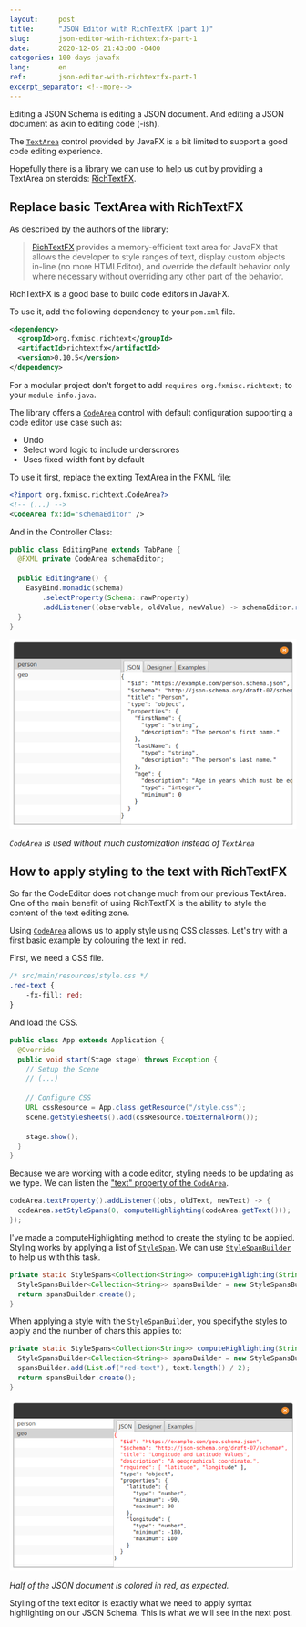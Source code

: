 ```yaml
---
layout:     post
title:      "JSON Editor with RichTextFX (part 1)"
slug:       json-editor-with-richtextfx-part-1
date:       2020-12-05 21:43:00 -0400
categories: 100-days-javafx
lang:       en
ref:        json-editor-with-richtextfx-part-1
excerpt_separator: <!--more-->
---
```


Editing a JSON Schema is editing a JSON document. And editing a JSON document as akin to editing code (-ish).

The [`TextArea`](https://openjfx.io/javadoc/15/javafx.controls/javafx/scene/control/TextArea.html) control provided by JavaFX is a bit limited to support a good code editing experience. 

Hopefully there is a library we can use to help us out by providing a TextArea on steroids: [RichTextFX](https://github.com/FXMisc/RichTextFX).

<!--more-->

## Replace basic TextArea with RichTextFX

As described by the authors of the library:

> [RichTextFX](https://github.com/FXMisc/RichTextFX) provides a memory-efficient text area for JavaFX that allows the developer to style ranges of text, display custom objects in-line (no more HTMLEditor), and override the default behavior only where necessary without overriding any other part of the behavior.

RichTextFX is a good base to build code editors in JavaFX.

To use it, add the following dependency to your `pom.xml` file.

```xml
<dependency>
  <groupId>org.fxmisc.richtext</groupId>
  <artifactId>richtextfx</artifactId>
  <version>0.10.5</version>
</dependency>
```

For a modular project don't forget to add `requires org.fxmisc.richtext;` to your `module-info.java`.

The library offers a [`CodeArea`](http://fxmisc.github.io/richtext/javadoc/0.10.5/org/fxmisc/richtext/CodeArea.html) control with default configuration supporting a code editor use case such as:

- Undo
- Select word logic to include underscrores
- Uses fixed-width font by default

To use it first, replace the exiting TextArea in the FXML file:

```xml
<?import org.fxmisc.richtext.CodeArea?>
<!-- (...) -->
<CodeArea fx:id="schemaEditor" />
```

And in the Controller Class: 

```java
public class EditingPane extends TabPane {
  @FXML private CodeArea schemaEditor;

  public EditingPane() {
    EasyBind.monadic(schema)
        .selectProperty(Schema::rawProperty)
        .addListener((observable, oldValue, newValue) -> schemaEditor.replaceText(0, schemaEditor.getLength(), newValue));
  }
}
```

![Using a "basic CodeArea"](/assets/2020-12-08-json-editor-with-richtextfx-part-1/uncolored-codearea.png)

_`CodeArea` is used without much customization instead of `TextArea`_

## How to apply styling to the text with RichTextFX

So far the CodeEditor does not change much from our previous TextArea. One of the main benefit of using RichTextFX is the ability to style the content of the text editing zone.

Using [`CodeArea`](http://fxmisc.github.io/richtext/javadoc/0.10.5/org/fxmisc/richtext/CodeArea.html) allows us to apply style using CSS classes. Let's try with a first basic example by colouring the text in red.

First, we need a CSS file.

```css
/* src/main/resources/style.css */
.red-text {
    -fx-fill: red;
}
```

And load the CSS.

```java
public class App extends Application {
  @Override
  public void start(Stage stage) throws Exception {
    // Setup the Scene
    // (...)
    
    // Configure CSS
    URL cssResource = App.class.getResource("/style.css");
    scene.getStylesheets().add(cssResource.toExternalForm());

    stage.show();
  }
}
```

Because we are working with a code editor, styling needs to be updating as we type. We can listen the ["text" property of the `CodeArea`](http://fxmisc.github.io/richtext/javadoc/0.10.5/org/fxmisc/richtext/GenericStyledArea.html#textProperty--).

```java
codeArea.textProperty().addListener((obs, oldText, newText) -> {
  codeArea.setStyleSpans(0, computeHighlighting(codeArea.getText()));
});
```

I've made a computeHighlighting method to create the styling to be applied. Styling works by applying a list of [`StyleSpan`](http://fxmisc.github.io/richtext/javadoc/0.10.5/org/fxmisc/richtext/model/StyleSpan.html). We can use [`StyleSpanBuilder`](http://fxmisc.github.io/richtext/javadoc/0.10.5/org/fxmisc/richtext/model/StyleSpansBuilder.html) to help us with this task.

```java
private static StyleSpans<Collection<String>> computeHighlighting(String text) {
  StyleSpansBuilder<Collection<String>> spansBuilder = new StyleSpansBuilder<>();
  return spansBuilder.create();
}
```

When applying a style with the `StyleSpanBuilder`, you specifythe styles to apply and the number of chars this applies to:

```java
private static StyleSpans<Collection<String>> computeHighlighting(String text) {
  StyleSpansBuilder<Collection<String>> spansBuilder = new StyleSpansBuilder<>();
  spansBuilder.add(List.of("red-text"), text.length() / 2);
  return spansBuilder.create();
}
```

![Styling applied to the CodeArea"](/assets/2020-12-08-json-editor-with-richtextfx-part-1/colored-codearea.png)

_Half of the JSON document is colored in red, as expected._

Styling of the text editor is exactly what we need to apply syntax highlighting on our JSON Schema. This is what we will see in the next post.